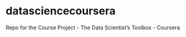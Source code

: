 datasciencecoursera
===================

Repo for the Course Project - The Data Scientist’s Toolbox - Coursera
